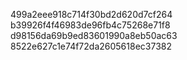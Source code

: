 499a2eee918c714f30bd2d620d7cf264
b39926f4f46983de96fb4c75268e71f8
d98156da69b9ed83601990a8eb50ac63
8522e627c1e74f72da2605618ec37382
